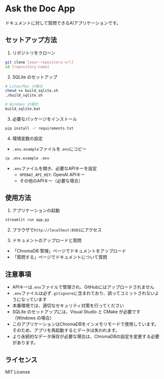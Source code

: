 # Ask the Doc App

ドキュメントに対して質問できるAIアプリケーションです。

## セットアップ方法

1. リポジトリをクローン
```bash
git clone [your-repository-url]
cd [repository-name]
```

2. SQLite のセットアップ
```bash
# Linux/Mac の場合
chmod +x build_sqlite.sh
./build_sqlite.sh

# Windows の場合
build_sqlite.bat
```

3. 必要なパッケージをインストール
```bash
pip install -r requirements.txt
```

4. 環境変数の設定
- `.env.example`ファイルを`.env`にコピー
```bash
cp .env.example .env
```
- `.env`ファイルを開き、必要なAPIキーを設定
  - `OPENAI_API_KEY`: OpenAI APIキー
  - その他のAPIキー（必要な場合）

## 使用方法

1. アプリケーションの起動
```bash
streamlit run app.py
```

2. ブラウザで`http://localhost:8501`にアクセス

3. ドキュメントのアップロードと質問
- 「ChromaDB 管理」ページでドキュメントをアップロード
- 「質問する」ページでドキュメントについて質問

## 注意事項

- APIキーは`.env`ファイルで管理され、GitHubにはアップロードされません
- `.env`ファイルは必ず`.gitignore`に含まれており、誤ってコミットされないようになっています
- 本番環境では、適切なセキュリティ対策を行ってください
- SQLite のセットアップには、Visual Studio と CMake が必要です（Windows の場合）
- このアプリケーションはChromaDBをインメモリモードで使用しています。そのため、アプリを再起動するとデータは失われます。
- より永続的なデータ保存が必要な場合は、ChromaDBの設定を変更する必要があります。

## ライセンス

MIT License 